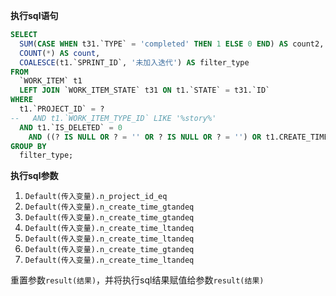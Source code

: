 <p class="panel-title"><b>执行sql语句</b></p>

```sql
SELECT
  SUM(CASE WHEN t31.`TYPE` = 'completed' THEN 1 ELSE 0 END) AS count2,
  COUNT(*) AS count,
  COALESCE(t1.`SPRINT_ID`, '未加入迭代') AS filter_type
FROM
  `WORK_ITEM` t1
  LEFT JOIN `WORK_ITEM_STATE` t31 ON t1.`STATE` = t31.`ID`
WHERE
  t1.`PROJECT_ID` = ?
--   AND t1.`WORK_ITEM_TYPE_ID` LIKE '%story%'
  AND t1.`IS_DELETED` = 0
	AND ((? IS NULL OR ? = '' OR ? IS NULL OR ? = '') OR t1.CREATE_TIME BETWEEN ? and ? )
GROUP BY
  filter_type;

```

<p class="panel-title"><b>执行sql参数</b></p>

1. `Default(传入变量).n_project_id_eq`
2. `Default(传入变量).n_create_time_gtandeq`
3. `Default(传入变量).n_create_time_gtandeq`
4. `Default(传入变量).n_create_time_ltandeq`
5. `Default(传入变量).n_create_time_ltandeq`
6. `Default(传入变量).n_create_time_gtandeq`
7. `Default(传入变量).n_create_time_ltandeq`

重置参数`result(结果)`，并将执行sql结果赋值给参数`result(结果)`
